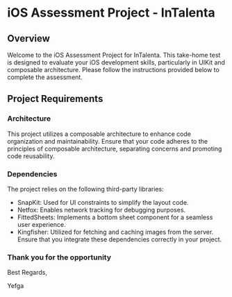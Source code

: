 # iOS Assessment Project - InTalenta

## Overview
Welcome to the iOS Assessment Project for InTalenta. This take-home test is designed to evaluate your iOS development skills, particularly in UIKit and composable architecture. Please follow the instructions provided below to complete the assessment.

## Project Requirements
### Architecture
This project utilizes a composable architecture to enhance code organization and maintainability. Ensure that your code adheres to the principles of composable architecture, separating concerns and promoting code reusability.

### Dependencies
The project relies on the following third-party libraries:

- SnapKit: Used for UI constraints to simplify the layout code.
- Netfox: Enables network tracking for debugging purposes.
- FittedSheets: Implements a bottom sheet component for a seamless user experience.
- Kingfisher: Utilized for fetching and caching images from the server.
Ensure that you integrate these dependencies correctly in your project.



### Thank you for the opportunity
Best Regards,

Yefga